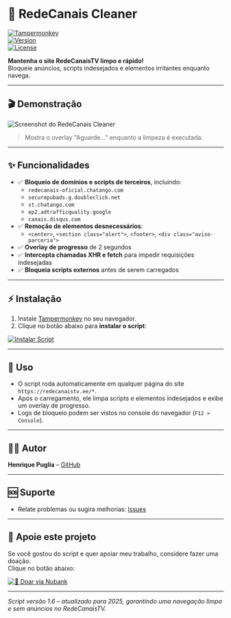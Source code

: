 # 🧹 RedeCanais Cleaner

[![Tampermonkey](https://img.shields.io/badge/Tampermonkey-Compatible-brightgreen?style=for-the-badge&logo=tampermonkey)](https://www.tampermonkey.net/)  
[![Version](https://img.shields.io/badge/Version-1.6-blue?style=for-the-badge)]()  
[![License](https://img.shields.io/badge/License-MIT-green?style=for-the-badge)](LICENSE)  

**Mantenha o site RedeCanaisTV limpo e rápido!**  
Bloqueie anúncios, scripts indesejados e elementos irritantes enquanto navega.  

---

## 🎬 Demonstração

![Screenshot do RedeCanais Cleaner](https://iili.io/K39yFBp.png)  

> Mostra o overlay "Aguarde..." enquanto a limpeza é executada.

---

## ✨ Funcionalidades

- ✅ **Bloqueio de domínios e scripts de terceiros**, incluindo:
  - `redecanais-oficial.chatango.com`
  - `securepubads.g.doubleclick.net`
  - `st.chatango.com`
  - `ep2.adtrafficquality.google`
  - `canais.disqus.com`
- ✅ **Remoção de elementos desnecessários**:
  - `<center>`, `<section class="alert">`, `<footer>`, `<div class="aviso-parceria">`
- ✅ **Overlay de progresso** de 2 segundos
- ✅ **Intercepta chamadas XHR e fetch** para impedir requisições indesejadas
- ✅ **Bloqueia scripts externos** antes de serem carregados

---

## ⚡ Instalação

1. Instale [Tampermonkey](https://www.tampermonkey.net/) no seu navegador.
2. Clique no botão abaixo para **instalar o script**:

[![Instalar Script](https://img.shields.io/badge/Instalar-RedeCanais%20Cleaner-orange?style=for-the-badge&logo=javascript)](https://raw.githubusercontent.com/hpuglia/redecanais-cleaner/main/redecanais-cleaner.user.js)  

---

## 🚀 Uso

- O script roda automaticamente em qualquer página do site `https://redecanaistv.ee/*`.  
- Após o carregamento, ele limpa scripts e elementos indesejados e exibe um overlay de progresso.  
- Logs de bloqueio podem ser vistos no console do navegador (`F12 > Console`).  

---

## 👨‍💻 Autor

**Henrique Puglia** – [GitHub](https://github.com/hpuglia)  

---

## 🆘 Suporte

- Relate problemas ou sugira melhorias: [Issues](https://github.com/hpuglia/redecanais-cleaner/issues)

---

## 💖 Apoie este projeto

Se você gostou do script e quer apoiar meu trabalho, considere fazer uma doação.  
Clique no botão abaixo:

[![💖 Doar via Nubank](https://img.shields.io/badge/💖-Doar%20via%20Nubank-9c26b0?style=for-the-badge&logo=nubank&logoColor=white)](https://nubank.com.br/cobrar/na7j5/6847d4fc-4652-4c8c-9949-d499d2338b2a)

---

*Script versão 1.6 – atualizado para 2025, garantindo uma navegação limpa e sem anúncios no RedeCanaisTV.*
